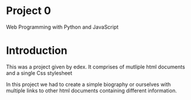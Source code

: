 # Project 0

Web Programming with Python and JavaScript

# Introduction #

This was a project given by edex. It comprises of mutliple html documents and a single Css stylesheet

In this project we had to create a simple biography or ourselves with multiple links to other html documents containing different information.